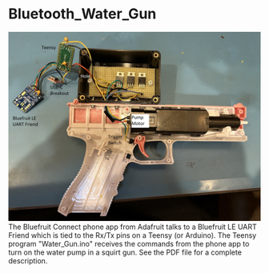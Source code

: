 # Bluetooth_Water_Gun
![](Images/Inside.jpg)
The Bluefruit Connect phone app from Adafruit talks to a Bluefruit LE UART Friend which is tied to the Rx/Tx pins
on a Teensy (or Arduino). The Teensy program "Water_Gun.ino" receives the commands from the phone app to turn on
the water pump in a squirt gun. See the PDF file for a complete description.
